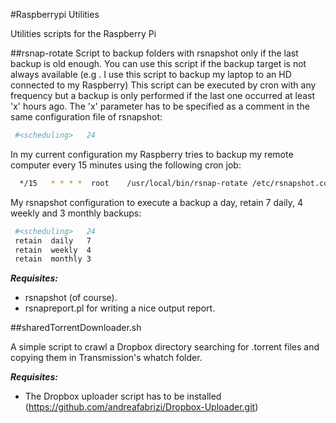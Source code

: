 #Raspberrypi Utilities

 Utilities scripts for the Raspberry Pi

##rsnap-rotate
 Script to backup folders with rsnapshot only if the last backup is old enough. You can use this script if the backup target is not always available (e.g
 . I use this script to backup my laptop to an HD connected to my Raspberry)
 This script can be executed by cron with any frequency but a backup is only performed if the last one occurred at least 'x' hours ago.
 The 'x' parameter has to be specified as a comment in the same configuration file of rsnapshot:
 
```bash
 #<scheduling>   24
```
 In my current configuration my Raspberry tries to backup my remote computer every 15 minutes using the following cron job:
 
```bash
  */15   * * * *  root    /usr/local/bin/rsnap-rotate /etc/rsnapshot.conf > /dev/null
```
 My rsnapshot configuration to execute a backup a day, retain 7 daily, 4 weekly and 3 monthly backups:

```bash
 #<scheduling>   24
 retain  daily   7
 retain  weekly  4
 retain  monthly 3
```

***Requisites:***
* rsnapshot (of course).
* rsnapreport.pl for writing a nice output report.
 
##sharedTorrentDownloader.sh
 
 A simple script to crawl a Dropbox directory searching for .torrent files and copying them in Transmission's whatch folder.
 
***Requisites:***
* The Dropbox uploader script has to be installed (https://github.com/andreafabrizi/Dropbox-Uploader.git)
